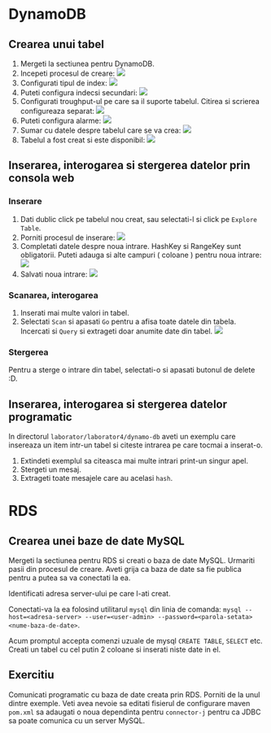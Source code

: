 # DynamoDB

## Crearea unui tabel

1. Mergeti la sectiunea pentru DynamoDB.
1. Incepeti procesul de creare: ![](./dynamo-1.png)
1. Configurati tipul de index: ![](./dynamo-2.png)
1. Puteti configura indecsi secundari: ![](./dynamo-3.png)
1. Configurati troughput-ul pe care sa il suporte tabelul. Citirea si scrierea configureaza separat: ![](./dynamo-4.png)
1. Puteti configura alarme: ![](./dynamo-5.png)
1. Sumar cu datele despre tabelul care se va crea: ![](./dynamo-6.png)
1. Tabelul a fost creat si este disponibil: ![](./dynamo-7.png)

## Inserarea, interogarea si stergerea datelor prin consola web

### Inserare

1. Dati dublic click pe tabelul nou creat, sau selectati-l si click pe `Explore Table`.
1. Porniti procesul de inserare: ![](./dynamo-8.png)
1. Completati datele despre noua intrare. HashKey si RangeKey sunt obligatorii. Puteti adauga si alte campuri ( coloane ) pentru noua intrare: ![](./dynamo-9.png)
1. Salvati noua intrare: ![](./dynamo-10.png)

### Scanarea, interogarea

1. Inserati mai multe valori in tabel.
1. Selectati `Scan` si apasati `Go` pentru a afisa toate datele din tabela. Incercati si `Query` si extrageti doar anumite date din tabel. ![](./dynamo-11.png)

### Stergerea

Pentru a sterge o intrare din tabel, selectati-o si apasati butonul de delete :D.

## Inserarea, interogarea si stergerea datelor programatic

In directorul `laborator/laborator4/dynamo-db` aveti un exemplu care insereaza un item intr-un tabel si citeste intrarea pe care tocmai a inserat-o. 

1. Extindeti exemplul sa citeasca mai multe intrari print-un singur apel. 
2. Stergeti un mesaj.
3. Extrageti toate mesajele care au acelasi `hash`.


# RDS

## Crearea unei baze de date MySQL

Mergeti la sectiunea pentru RDS si creati o baza de date MySQL. Urmariti pasii din procesul de creare. Aveti grija ca baza de date sa fie publica pentru a putea sa va conectati la ea.

Identificati adresa server-ului pe care l-ati creat.

Conectati-va la ea folosind utilitarul `mysql` din linia de comanda: `mysql --host=<adresa-server> --user=<user-admin> --password=<parola-setata> <nume-baza-de-date>`.

Acum promptul accepta comenzi uzuale de mysql `CREATE TABLE`, `SELECT` etc. Creati un tabel cu cel putin 2 coloane si inserati niste date in el.

## Exercitiu

Comunicati programatic cu baza de date creata prin RDS.
Porniti de la unul dintre exemple. Veti avea nevoie sa editati fisierul de configurare maven `pom.xml` sa adaugati o noua dependinta pentru `connector-j` pentru ca JDBC sa poate comunica cu un server MySQL.